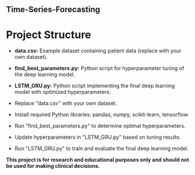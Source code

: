 ## Time-Series-Forecasting

# Project Structure

* **data.csv:** Example dataset containing patient data (replace with your own dataset).
* **find_best_parameters.py:** Python script for hyperparameter tuning of the deep learning model.
* **LSTM_GRU.py:** Python script implementing the final deep learning model with optimized hyperparameters. 

*  Replace "data.csv" with your own dataset.
*  Install required Python libraries: pandas, numpy, scikit-learn, tensorflow.
*  Run "find_best_parameters.py" to determine optimal hyperparameters.
*  Update hyperparameters in "LSTM_GRU.py" based on tuning results.
*  Run "LSTM_GRU.py" to train and evaluate the final deep learning model.


**This project is for research and educational purposes only and should not be used for making clinical decisions.**
